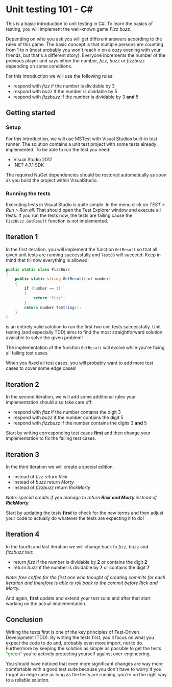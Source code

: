 # Unit testing 101 - C#

This is a basic introduction to unit testing in C#.
To learn the basics of testing, you will implement the well-known game _Fizz buzz_.

Depending on who you ask you will get different answers according to the rules of this game.
The basic concept is that multiple persons are counting from 1 to n (most probably you won't reach n on a cozy evening with your friends, but that's a different story).
Everyone increments the number of the previous player and says either the number, _fizz_, _buzz_ or _fizzbuzz_ depending on some conditions.

For this introduction we will use the following rules:

- respond with _fizz_ if the number is dividable by 3
- respond with _buzz_ if the number is dividable by 5
- respond with _fizzbuzz_ if the number is dividable by 3 **and** 5

## Getting started

### Setup

For this introduction, we will use MSTest with Visual Studios built-in test runner.
The solution contains a unit test project with some tests already implemented.
To be able to run the test you need:

- Visual Studio 2017
- .NET 4.7.1 SDK

The required NuGet dependencies should be restored automatically as soon as you build the project within VisualStudio.

### Running the tests

Executing tests in Visual Studio is quite simple. In the menu click on *TEST > Run > Run all*. That should open the Test Explorer window and execute all tests. If you run the tests now, the tests are failing cause the `FizzBuzz.GetResult` function is not implemented.

## Iteration 1

In the first iteration, you will implement the function `GetResult` so that all given unit tests are running successfully and `Test03` will succeed.
Keep in mind that till now everything is allowed:

```csharp
public static class FizzBuzz
{
    public static string GetResult(int number)
    {
        if (number == 3)
        {
            return "fizz";
        }
        return number.ToString();
    }
}
```

is an entirely valid solution to run the first two unit tests successfully.
Unit testing (and especially TDD) aims to find the most straightforward solution available to solve the given problem!

The implementation of the function `GetResult` will evolve while you're fixing all failing test cases.

When you fixed all test cases, you will probably want to add more test cases to cover some edge cases!

## Iteration 2

In the second iteration, we will add some additional rules your implementation should also take care off:

- respond with _fizz_ if the number contains the digit 3
- respond with _buzz_ if the number contains the digit 5
- respond with _fizzbuzz_ if the number contains the digits 3 **and** 5

Start by writing corresponding test cases **first** and then change your implementation to fix the failing test cases.

## Iteration 3

In the third iteration we will create a special edition:

- instead of _fizz_ return _Rick_
- instead of _buzz_ return _Morty_
- instead of _fizzbuzz_ return _RickMorty_

_Note: special credits if you manage to return **Rick and Morty** instead of **RickMorty**._

Start by updating the tests **first** to check for the new terms and then adjust your code to actually do whatever the tests are expecting it to do!

## Iteration 4

In the fourth and last iteration we will change back to _fizz_, _buzz_ and _fizzbuzz_ but:

- return _fizz_ if the number is dividable by **2** or contains the digit **2**
- return _buzz_ if the number is dividable by **7** or contains the digit **7**

_Note: free coffee for the first one who thought of creating commits for each iteration and therefore is able to roll back to the commit before Rick and Morty._

And again, **first** update and extend your test suite and after that start working on the actual implementation.

## Conclusion

Writing the tests first is one of the key principles of Test-Driven Development (TDD).
By writing the tests first, you'll focus on what you expect the code to do and, probably even more import, not to do.
Furthermore by keeping the solution as simple as possible to get the tests <span style="color: green;">"green"</span> you're actively protecting yourself against over-engineering.

You should have noticed that even more significant changes are way more comfortable with a good test suite because you don't have to worry if you forgot an edge case as long as the tests are running, you're on the right way to a reliable solution.
